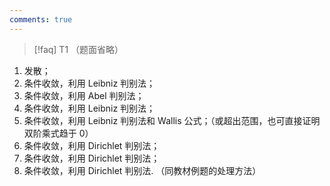 ```yaml
---
comments: true
---
```


>[!faq] T1
>（题面省略）

1. 发散；
2. 条件收敛，利用 Leibniz 判别法；
3. 条件收敛，利用 Abel 判别法；
4. 条件收敛，利用 Leibniz 判别法；
5. 条件收敛，利用 Leibniz 判别法和 Wallis 公式；（或超出范围，也可直接证明双阶乘式趋于 $0$）
6. 条件收敛，利用 Dirichlet 判别法；
7. 条件收敛，利用 Dirichlet 判别法；
8. 条件收敛，利用 Dirichlet 判别法. （同教材例题的处理方法）